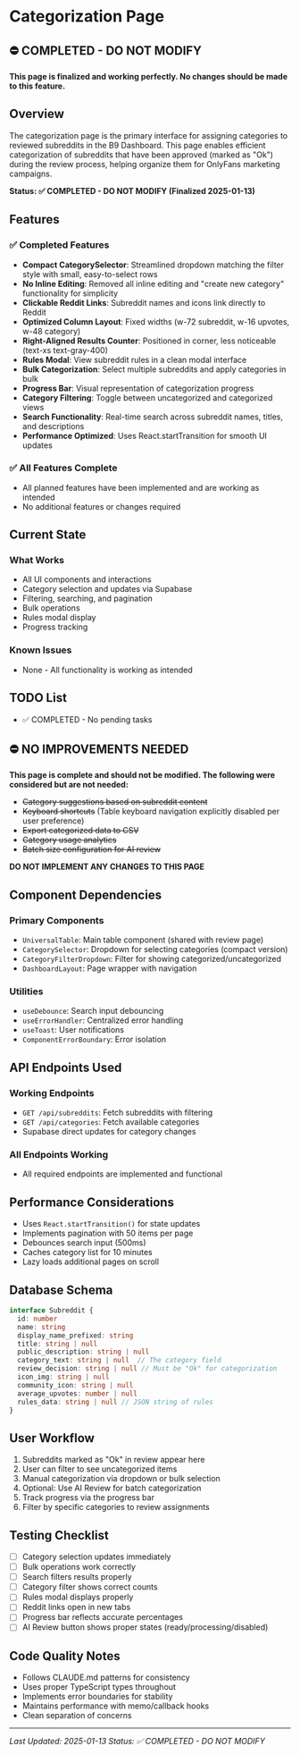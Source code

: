 # Categorization Page

## ⛔ COMPLETED - DO NOT MODIFY
**This page is finalized and working perfectly. No changes should be made to this feature.**

## Overview
The categorization page is the primary interface for assigning categories to reviewed subreddits in the B9 Dashboard. This page enables efficient categorization of subreddits that have been approved (marked as "Ok") during the review process, helping organize them for OnlyFans marketing campaigns.

**Status: ✅ COMPLETED - DO NOT MODIFY (Finalized 2025-01-13)**

## Features

### ✅ Completed Features
- **Compact CategorySelector**: Streamlined dropdown matching the filter style with small, easy-to-select rows
- **No Inline Editing**: Removed all inline editing and "create new category" functionality for simplicity
- **Clickable Reddit Links**: Subreddit names and icons link directly to Reddit
- **Optimized Column Layout**: Fixed widths (w-72 subreddit, w-16 upvotes, w-48 category)
- **Right-Aligned Results Counter**: Positioned in corner, less noticeable (text-xs text-gray-400)
- **Rules Modal**: View subreddit rules in a clean modal interface
- **Bulk Categorization**: Select multiple subreddits and apply categories in bulk
- **Progress Bar**: Visual representation of categorization progress
- **Category Filtering**: Toggle between uncategorized and categorized views
- **Search Functionality**: Real-time search across subreddit names, titles, and descriptions
- **Performance Optimized**: Uses React.startTransition for smooth UI updates

### ✅ All Features Complete
- All planned features have been implemented and are working as intended
- No additional features or changes required

## Current State

### What Works
- All UI components and interactions
- Category selection and updates via Supabase
- Filtering, searching, and pagination
- Bulk operations
- Rules modal display
- Progress tracking

### Known Issues
- None - All functionality is working as intended

## TODO List
- ✅ COMPLETED - No pending tasks

## ⛔ NO IMPROVEMENTS NEEDED
**This page is complete and should not be modified. The following were considered but are not needed:**
- ~~Category suggestions based on subreddit content~~
- ~~Keyboard shortcuts~~ (Table keyboard navigation explicitly disabled per user preference)
- ~~Export categorized data to CSV~~
- ~~Category usage analytics~~
- ~~Batch size configuration for AI review~~

**DO NOT IMPLEMENT ANY CHANGES TO THIS PAGE**

## Component Dependencies

### Primary Components
- `UniversalTable`: Main table component (shared with review page)
- `CategorySelector`: Dropdown for selecting categories (compact version)
- `CategoryFilterDropdown`: Filter for showing categorized/uncategorized
- `DashboardLayout`: Page wrapper with navigation

### Utilities
- `useDebounce`: Search input debouncing
- `useErrorHandler`: Centralized error handling
- `useToast`: User notifications
- `ComponentErrorBoundary`: Error isolation

## API Endpoints Used

### Working Endpoints
- `GET /api/subreddits`: Fetch subreddits with filtering
- `GET /api/categories`: Fetch available categories
- Supabase direct updates for category changes

### All Endpoints Working
- All required endpoints are implemented and functional

## Performance Considerations
- Uses `React.startTransition()` for state updates
- Implements pagination with 50 items per page
- Debounces search input (500ms)
- Caches category list for 10 minutes
- Lazy loads additional pages on scroll

## Database Schema
```typescript
interface Subreddit {
  id: number
  name: string
  display_name_prefixed: string
  title: string | null
  public_description: string | null
  category_text: string | null  // The category field
  review_decision: string | null // Must be "Ok" for categorization
  icon_img: string | null
  community_icon: string | null
  average_upvotes: number | null
  rules_data: string | null // JSON string of rules
}
```

## User Workflow
1. Subreddits marked as "Ok" in review appear here
2. User can filter to see uncategorized items
3. Manual categorization via dropdown or bulk selection
4. Optional: Use AI Review for batch categorization
5. Track progress via the progress bar
6. Filter by specific categories to review assignments

## Testing Checklist
- [ ] Category selection updates immediately
- [ ] Bulk operations work correctly
- [ ] Search filters results properly
- [ ] Category filter shows correct counts
- [ ] Rules modal displays properly
- [ ] Reddit links open in new tabs
- [ ] Progress bar reflects accurate percentages
- [ ] AI Review button shows proper states (ready/processing/disabled)

## Code Quality Notes
- Follows CLAUDE.md patterns for consistency
- Uses proper TypeScript types throughout
- Implements error boundaries for stability
- Maintains performance with memo/callback hooks
- Clean separation of concerns

---

*Last Updated: 2025-01-13*
*Status: ✅ COMPLETED - DO NOT MODIFY*